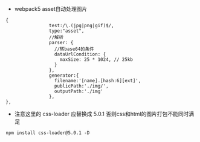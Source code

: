 * webpack5 asset自动处理图片

```rules
{
                test:/\.(jpg|png|gif)$/,
                type:"asset",
                //解析
                parser: {
                  //转base64的条件
                  dataUrlCondition: {
                    maxSize: 25 * 1024, // 25kb
                  }
                },
                generator:{ 
                  filename:'[name].[hash:6][ext]',
                  publicPath:'./img/',
                  outputPath:'./img'
                },
},
```

* 注意这里的 css-loader 应替换成 5.0.1 否则css和html的图片打包不能同时满足

```
npm install css-loader@5.0.1 -D
```

